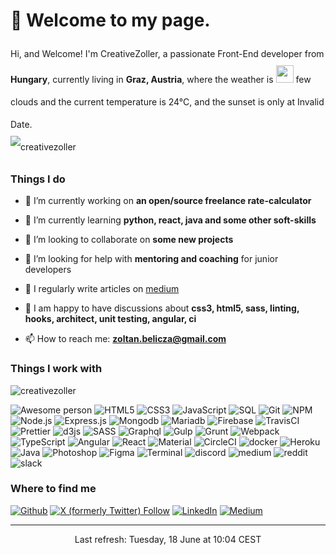 <h1>
    👋 Welcome to my page. 
</h1>


<p style="line-height:36px">
    Hi, and Welcome! I'm CreativeZoller, a passionate Front-End developer from <b>Hungary</b>, 
    currently living in <b>Graz, Austria</b>, where the weather is 
    <img id="wicon" src="http://openweathermap.org/img/wn/02d@2x.png" alt="Weather icon" width="28" />
     few clouds and the current temperature is 24°C, and the sunset is only at Invalid Date.<br />
    <img src="https://komarev.com/ghpvc/?username=creativezoller&label=Profile%20views&color=0e75b6&style=flat" alt="creativezoller" />
</p>

<h3>Things I do</h3>

- 🔭 I’m currently working on **an open/source freelance rate-calculator**

- 🌱 I’m currently learning **python, react, java and some other soft-skills**

- 👯 I’m looking to collaborate on **some new projects**

- 🤝 I’m looking for help with **mentoring and coaching** for junior developers

- 📝 I regularly write articles on [medium](medium)

- 💬 I am happy to have discussions about **css3, html5, sass, linting, hooks, architect, unit testing, angular, ci**

- 📫 How to reach me: **zoltan.belicza@gmail.com**


<h3>Things I work with</h3>
<p>
    <img align="center" src="https://github-readme-stats.vercel.app/api/top-langs?username=creativezoller&show_icons=true&locale=en&layout=compact" alt="creativezoller" />
</p>
<p>
    <img alt="Awesome person" src="https://badgen.net/badge/icon/awesome?icon=awesome&label&color=green" />
    <img alt="HTML5" src="https://badgen.net/badge/icon/html5?icon=libraries&label&color=red" />
    <img alt="CSS3" src="https://badgen.net/badge/icon/css3?icon=libraries&label&color=red" />
    <img alt="JavaScript" src="https://badgen.net/badge/icon/javascript?icon=typescript&label&color=red" />
    <img alt="SQL" src="https://badgen.net/badge/icon/mysql?icon=libraries&label&color=grey" />
    <img alt="Git" src="https://badgen.net/badge/icon/git?icon=git&label" />
    <img alt="NPM" src="https://badgen.net/badge/icon/npm?icon=npm&label&color=purple" />
    <img alt="Node.js" src="https://badgen.net/badge/icon/nodejs?icon=libraries&label&color=purple" />
    <img alt="Express.js" src="https://badgen.net/badge/icon/expressjs?icon=libraries&label&color=purple" />
    <img alt="Mongodb" src="https://badgen.net/badge/icon/mongodb?icon=libraries&label&color=grey" />
    <img alt="Mariadb" src="https://badgen.net/badge/icon/mariadb?icon=libraries&label&color=grey" />
    <img alt="Firebase" src="https://badgen.net/badge/icon/firebase?icon=googleplay&label&color=grey" />
    <img alt="TravisCI" src="https://badgen.net/badge/icon/travis?icon=travis&label&color=cyan" />
    <img alt="Prettier" src="https://badgen.net/badge/icon/prettier?icon=libraries&label&color=cyan" />
    <img alt="d3js" src="https://badgen.net/badge/icon/d3js?icon=libraries&label&color=yellow" />
    <img alt="SASS" src="https://badgen.net/badge/icon/sass?icon=libraries&label&color=red" />
    <img alt="Graphql" src="https://badgen.net/badge/icon/graphql?icon=graphql&label&color=grey" />
    <img alt="Gulp" src="https://badgen.net/badge/icon/gulp?icon=libraries&label&color=purple" />
    <img alt="Grunt" src="https://badgen.net/badge/icon/grunt?icon=libraries&label&color=purple" />
    <img alt="Webpack" src="https://badgen.net/badge/icon/webpack?icon=libraries&label&color=purple" />
    <img alt="TypeScript" src="https://badgen.net/badge/icon/typescript?icon=typescript&label&color=red" />
    <img alt="Angular" src="https://badgen.net/badge/icon/angular?icon=libraries&label&color=red" />
    <img alt="React" src="https://badgen.net/badge/icon/react?icon=libraries&label&color=red" />
    <img alt="Material" src="https://badgen.net/badge/icon/sass?icon=libraries&label&color=yellow" />
    <img alt="CircleCI" src="https://badgen.net/badge/icon/circleci?icon=circleci&label&color=cyan" />
    <img alt="docker" src="https://badgen.net/badge/icon/docker?icon=docker&label" />
    <img alt="Heroku" src="https://badgen.net/badge/icon/heroku?icon=libraries&label&color=cyan" />
    <img alt="Java" src="https://badgen.net/badge/icon/java?icon=java&label&color=yellow" />
    <img alt="Photoshop" src="https://badgen.net/badge/icon/photoshop?icon=libraries&label&color=red" />
    <img alt="Figma" src="https://badgen.net/badge/icon/figma?icon=libraries&label&color=red" />
    <img alt="Terminal" src="https://badgen.net/badge/icon/terminal?icon=terminal&label&color=cyan" />
    <img alt="discord" src="https://badgen.net/badge/icon/visualstudio?icon=visualstudio&label&color=cyan" />
    <img alt="medium" src="https://badgen.net/badge/icon/medium?icon=medium&label&color=green" />
    <img alt="reddit" src="https://badgen.net/badge/icon/reddit?icon=reddit&label&color=green" />
    <img alt="slack" src="https://badgen.net/badge/icon/slack?icon=slack&label&color=green" />
</p>


<h3>Where to find me</h3>
<p>
    <a href="https://github.com/CreativeZoller" target="_blank"><img alt="Github" src="https://img.shields.io/badge/GitHub-%2312100E.svg?&style=for-the-badge&logo=Github&logoColor=white" /></a>
    <a href="https://x.com/BeliczaZj" target="_blank"><img alt="X (formerly Twitter) Follow" src="https://img.shields.io/twitter/follow/BeliczaZJ?style=for-the-badge&logoColor=white" /></a>
    <a href="https://www.linkedin.com/in/beliczazoltanjanos/" target="_blank"><img alt="LinkedIn" src="https://img.shields.io/badge/linkedin-%230077B5.svg?&style=for-the-badge&logo=linkedin&logoColor=white" /></a>
    <a href="https://medium.com/@zolee_jackoway" target="_blank"><img alt="Medium" src="https://img.shields.io/badge/medium-%2312100E.svg?&style=for-the-badge&logo=medium&logoColor=white" /></a>
</p>

------------
<p align="center">Last refresh: Tuesday, 18 June at 10:04 CEST</p>

